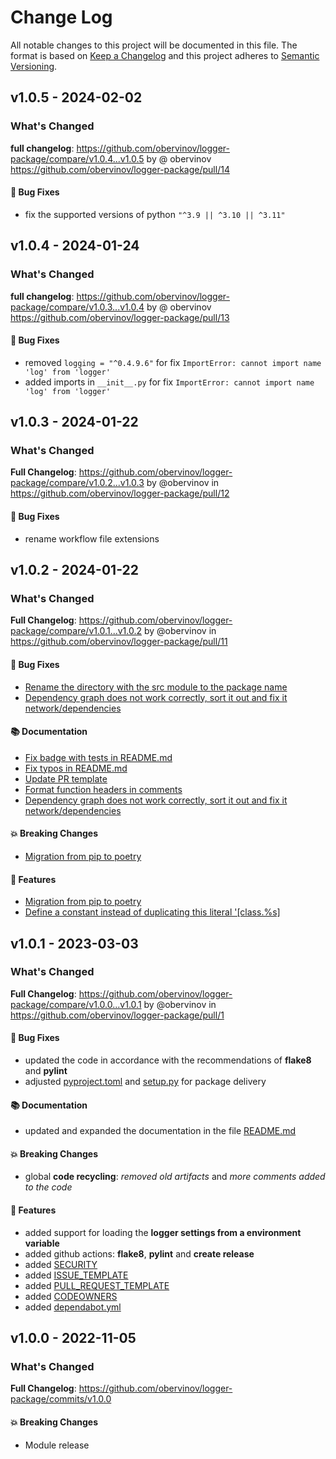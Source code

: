# Change Log
All notable changes to this project will be documented in this file.
The format is based on [Keep a Changelog](http://keepachangelog.com/) and this project adheres to [Semantic Versioning](http://semver.org/).


## v1.0.5 - 2024-02-02
### What's Changed
**full changelog**: https://github.com/obervinov/logger-package/compare/v1.0.4...v1.0.5 by @ obervinov https://github.com/obervinov/logger-package/pull/14
#### 🐛 Bug Fixes
* fix the supported versions of python `"^3.9 || ^3.10 || ^3.11"`


## v1.0.4 - 2024-01-24
### What's Changed
**full changelog**: https://github.com/obervinov/logger-package/compare/v1.0.3...v1.0.4 by @ obervinov https://github.com/obervinov/logger-package/pull/13
#### 🐛 Bug Fixes
* removed `logging = "^0.4.9.6"` for fix `ImportError: cannot import name 'log' from 'logger'`
* added imports in `__init__.py` for fix `ImportError: cannot import name 'log' from 'logger'`


## v1.0.3 - 2024-01-22
### What's Changed
**Full Changelog**: https://github.com/obervinov/logger-package/compare/v1.0.2...v1.0.3 by @obervinov in https://github.com/obervinov/logger-package/pull/12
#### 🐛 Bug Fixes
* rename workflow file extensions


## v1.0.2 - 2024-01-22
### What's Changed
**Full Changelog**: https://github.com/obervinov/logger-package/compare/v1.0.1...v1.0.2 by @obervinov in https://github.com/obervinov/logger-package/pull/11
#### 🐛 Bug Fixes
* [Rename the directory with the src module to the package name](https://github.com/obervinov/logger-package/issues/7)
* [Dependency graph does not work correctly, sort it out and fix it network/dependencies](https://github.com/obervinov/logger-package/issues/4)
#### 📚 Documentation
* [Fix badge with tests in README.md](https://github.com/obervinov/logger-package/issues/10)
* [Fix typos in README.md](https://github.com/obervinov/logger-package/issues/3)
* [Update PR template](https://github.com/obervinov/logger-package/issues/8)
* [Format function headers in comments](https://github.com/obervinov/logger-package/issues/6)
* [Dependency graph does not work correctly, sort it out and fix it network/dependencies](https://github.com/obervinov/logger-package/issues/4)
#### 💥 Breaking Changes
* [Migration from pip to poetry](https://github.com/obervinov/logger-package/issues/2)
#### 🚀 Features
* [Migration from pip to poetry](https://github.com/obervinov/logger-package/issues/2)
* [Define a constant instead of duplicating this literal '[class.%s]](https://github.com/obervinov/logger-package/issues/9)


## v1.0.1 - 2023-03-03
### What's Changed
**Full Changelog**: https://github.com/obervinov/logger-package/compare/v1.0.0...v1.0.1 by @obervinov in https://github.com/obervinov/logger-package/pull/1
#### 🐛 Bug Fixes
* updated the code in accordance with the recommendations of **flake8** and **pylint**
* adjusted [pyproject.toml](https://github.com/obervinov/logger-package/blob/main/pyproject.toml) and [setup.py](https://github.com/obervinov/logger-package/blob/main/setup.py) for package delivery
#### 📚 Documentation
* updated and expanded the documentation in the file [README.md](https://github.com/obervinov/logger-package/blob/main/README.md)
#### 💥 Breaking Changes
* global **code recycling**: _removed old artifacts_ and _more comments added to the code_
#### 🚀 Features
* added support for loading the **logger settings from a environment variable**
* added github actions: **flake8**, **pylint** and **create release**
* added [SECURITY](https://github.com/obervinov/logger-package/blob/main/SECURITY.md)
* added [ISSUE_TEMPLATE](https://github.com/obervinov/logger-package/tree/main/.github/ISSUE_TEMPLATE)
* added [PULL_REQUEST_TEMPLATE](https://github.com/obervinov/logger-package/tree/main/.github/PULL_REQUEST_TEMPLATE)
* added [CODEOWNERS](https://github.com/obervinov/logger-package/tree/main/.github/CODEOWNERS)
* added [dependabot.yml](https://github.com/obervinov/logger-package/tree/main/.github/dependabot.yml)


## v1.0.0 - 2022-11-05
### What's Changed
**Full Changelog**: https://github.com/obervinov/logger-package/commits/v1.0.0
#### 💥 Breaking Changes
* Module release
